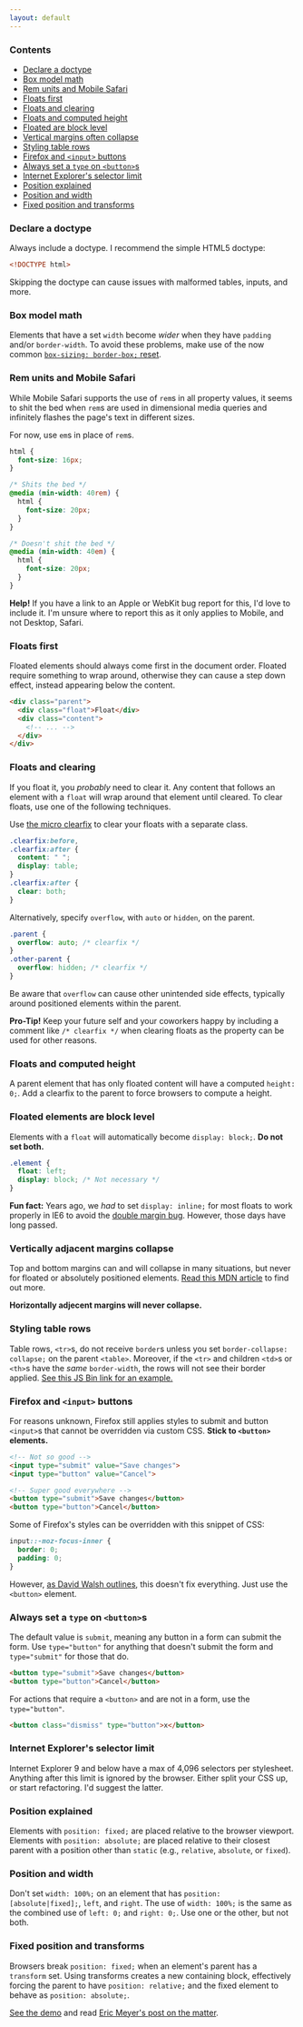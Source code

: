 ```yaml
---
layout: default
---
```


### Contents

- [Declare a doctype](#doctype)
- [Box model math](#box-model-math)
- [Rem units and Mobile Safari](#rems-mobile-safari)
- [Floats first](#floats-first)
- [Floats and clearing](#floats-clearing)
- [Floats and computed height](#floats-computed-height)
- [Floated are block level](#floats-block-level)
- [Vertical margins often collapse](#vertical-margins-collapse)
- [Styling table rows](#styling-table-rows)
- [Firefox and `<input>` buttons](#buttons-firefox)
- [Always set a `type` on `<button>`s](#buttons-type)
- [Internet Explorer's selector limit](#ie-selector-limit)
- [Position explained](#position-explained)
- [Position and width](#position-width)
- [Fixed position and transforms](#position-transforms)


<a name="doctype"></a>
### Declare a doctype
Always include a doctype. I recommend the simple HTML5 doctype:

```html
<!DOCTYPE html>
```

Skipping the doctype can cause issues with malformed tables, inputs, and more.


<a name="box-model-math"></a>
### Box model math
Elements that have a set `width` become *wider* when they have `padding` and/or `border-width`. To avoid these problems, make use of the now common [`box-sizing: border-box;` reset](http://www.paulirish.com/2012/box-sizing-border-box-ftw/).


<a name="rems-mobile-safari"></a>
### Rem units and Mobile Safari
While Mobile Safari supports the use of `rem`s in all property values, it seems to shit the bed when `rem`s are used in dimensional media queries and infinitely flashes the page's text in different sizes.

For now, use `em`s in place of `rem`s.

```css
html {
  font-size: 16px;
}

/* Shits the bed */
@media (min-width: 40rem) {
  html {
    font-size: 20px;
  }
}

/* Doesn't shit the bed */
@media (min-width: 40em) {
  html {
    font-size: 20px;
  }
}
```

**Help!** If you have a link to an Apple or WebKit bug report for this, I'd love to include it. I'm unsure where to report this as it only applies to Mobile, and not Desktop, Safari.


<a name="floats-first"></a>
### Floats first
Floated elements should always come first in the document order. Floated require something to wrap around, otherwise they can cause a step down effect, instead appearing below the content.

```html
<div class="parent">
  <div class="float">Float</div>
  <div class="content">
    <!-- ... -->
  </div>
</div>
```


<a name="floats-clearing"></a>
### Floats and clearing
If you float it, you *probably* need to clear it. Any content that follows an element with a `float` will wrap around that element until cleared. To clear floats, use one of the following techniques.

Use [the micro clearfix](http://nicolasgallagher.com/micro-clearfix-hack/) to clear your floats with a separate class.

```css
.clearfix:before,
.clearfix:after {
  content: " ";
  display: table;
}
.clearfix:after {
  clear: both;
}
```

Alternatively, specify `overflow`, with `auto` or `hidden`, on the parent.

```css
.parent {
  overflow: auto; /* clearfix */
}
.other-parent {
  overflow: hidden; /* clearfix */
}
```

Be aware that `overflow` can cause other unintended side effects, typically around positioned elements within the parent.

**Pro-Tip!** Keep your future self and your coworkers happy by including a comment like `/* clearfix */` when clearing floats as the property can be used for other reasons.


<a name="floats-computed-height"></a>
### Floats and computed height
A parent element that has only floated content will have a computed `height: 0;`. Add a clearfix to the parent to force browsers to compute a height.


<a name="floats-block-level"></a>
### Floated elements are block level
Elements with a `float` will automatically become `display: block;`. **Do not set both.**

```css
.element {
  float: left;
  display: block; /* Not necessary */
}
```

**Fun fact:** Years ago, we *had* to set `display: inline;` for most floats to work properly in IE6 to avoid the [double margin bug](http://www.positioniseverything.net/explorer/doubled-margin.html). However, those days have long passed.


<a name="vertical-margins-collapse"></a>
### Vertically adjacent margins collapse
Top and bottom margins can and will collapse in many situations, but never for floated or absolutely positioned elements. [Read this MDN article](https://developer.mozilla.org/en-US/docs/Web/CSS/margin_collapsing) to find out more.

**Horizontally adjecent margins will never collapse.**


<a name="styling-table-rows"></a>
### Styling table rows
Table rows, `<tr>`s, do not receive `border`s unless you set `border-collapse: collapse;` on the parent `<table>`. Moreover, if the `<tr>` and children `<td>`s or `<th>`s have the *same* `border-width`, the rows will not see their border applied. [See this JS Bin link for an example.](http://jsbin.com/yabek/2/)


<a name="buttons-firefox"></a>
### Firefox and `<input>` buttons
For reasons unknown, Firefox still applies styles to submit and button `<input>`s that cannot be overridden via custom CSS. **Stick to `<button>` elements.**

```html
<!-- Not so good -->
<input type="submit" value="Save changes">
<input type="button" value="Cancel">

<!-- Super good everywhere -->
<button type="submit">Save changes</button>
<button type="button">Cancel</button>
```

Some of Firefox's styles can be overridden with this snippet of CSS:

```css
input::-moz-focus-inner {
  border: 0;
  padding: 0;
}
```

However, [as David Walsh outlines](http://davidwalsh.name/firefox-buttons), this doesn't fix everything. Just use the `<button>` element.


<a name="buttons-type"></a>
### Always set a `type` on `<button>`s
The default value is `submit`, meaning any button in a form can submit the form. Use `type="button"` for anything that doesn't submit the form and `type="submit"` for those that do.

```html
<button type="submit">Save changes</button>
<button type="button">Cancel</button>
```

For actions that require a `<button>` and are not in a form, use the `type="button"`.

```html
<button class="dismiss" type="button">x</button>
```


<a name="ie-selector-limit"></a>
### Internet Explorer's selector limit
Internet Explorer 9 and below have a max of 4,096 selectors per stylesheet. Anything after this limit is ignored by the browser. Either split your CSS up, or start refactoring. I'd suggest the latter.


<a name="position-explained"></a>
### Position explained
Elements with `position: fixed;` are placed relative to the browser viewport. Elements with `position: absolute;` are placed relative to their closest parent with a position other than `static` (e.g., `relative`, `absolute`, or `fixed`).


<a name="position-width"></a>
### Position and width
Don't set `width: 100%;` on an element that has `position: [absolute|fixed];`, `left`, and `right`. The use of `width: 100%;` is the same as the combined use of `left: 0;` and `right: 0;`. Use one or the other, but not both.


<a name="position-transforms"></a>
### Fixed position and transforms
Browsers break `position: fixed;` when an element's parent has a `transform` set. Using transforms creates a new containing block, effectively forcing the parent to have `position: relative;` and the fixed element to behave as `position: absolute;`.

[See the demo](http://jsbin.com/yabek/1/) and read [Eric Meyer's post on the matter](http://meyerweb.com/eric/thoughts/2011/09/12/un-fixing-fixed-elements-with-css-transforms/).
